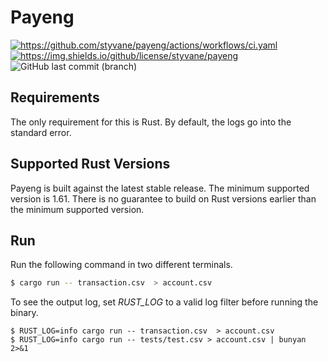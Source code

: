 Payeng
======

[<img alt="https://github.com/styvane/payeng/actions/workflows/ci.yaml" src="https://img.shields.io/github/workflow/status/styvane/payeng/CI/main">](https://github.com/styvane/payeng/actions/workflows/ci.yaml) [<img alt="https://img.shields.io/github/license/styvane/payeng" src="https://img.shields.io/github/license/styvane/payeng">](LICENSE.txt) ![GitHub last commit (branch)](https://img.shields.io/github/last-commit/styvane/payeng/main)


Requirements
------------
The only requirement for this is Rust.
By default, the logs go into the standard error.

Supported Rust Versions
--------------------------
Payeng is built against the latest stable release. The minimum supported version is 1.61.
There is no guarantee to build on Rust versions earlier than the minimum supported version.

Run
---
Run the following command in two different terminals.

```bash
$ cargo run -- transaction.csv  > account.csv
```

To see the output log, set *RUST_LOG* to a valid log filter before running the binary.

```
$ RUST_LOG=info cargo run -- transaction.csv  > account.csv 
$ RUST_LOG=info cargo run -- tests/test.csv > account.csv | bunyan 2>&1
```
